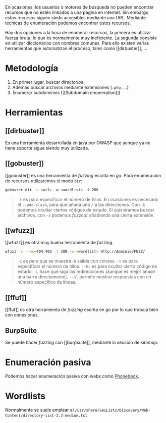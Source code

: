 En ocasiones, los usuarios o motores de búsqueda no pueden encontrar recursos que no estén linkados a una página en internet. Sin embargo, estos recursos siguen siedo accesibles mediante una *URL*. Mediante técnicas de enumeración podemos encontrar estos recursos.

Hay dos opciones a la hora de enumerar recursos, la primera es utilizar fuerza bruta, lo que es normalmente muy ineficiente. La segunda consiste en utilizar diccionarios con nombres comunes. Para ello existen varias herramientas que automatizan el proceso, tales como [[dirbuster]], ...

# Metodología

1. En primer lugar, buscar *directorios*.
2. Además buscar archivos mediante extensiones (`.php`, ...)
3. Enumerar subdominios ([[Subdomain enumeration]])
# Herramientas
## [[dirbuster]]

Es una herramienta desarrollada en java por OWASP que aunque ya no tiene soporte sigue siendo muy utilizada.

## [[gobuster]]

[[gobuster]] es una herramienta de *fuzzing* escrita en *go*. Para enumeración de recursos utilizaremos el modo `dir`:

```bash
gobuster dir -u <url> -w <wordlist> -t 200
```
> `-t` es para especificar el número de hilos.
> En ocasiones es necesario el `--add-slash`, para que añada una `/` a las direcciones.
> Con `-b` podemos ocultar ciertos códigos de estado.
> Si quisiéramos buscar archivos, con `-x` podemos *fuzzear* añadiendo una cierta extensión.


## [[wfuzz]]

[[wfuzz]] es otra muy buena herramienta de *fuzzing*.

```bash
wfuzz -c --hc=404,403 -t 200 -w <wordlist> http://dominio/FUZZ/
```
> `-c` es para que se muestre la salida con colores.
> `-t` es para especificar el número de hilos.
> `--hc` es para ocultar cierto código de estado.
> `-L` hace que siga las redirecciones (aunque es mejor añadir una barra directamente).
> `--sl` permite mostrar respuestas con un número específico de líneas.


## [[ffuf]]

[[ffuf]] es otra herramienta de *fuzzing* escrita en *go* por lo que trabaja bien con conexiones.

## BurpSuite

Se puede hacer *fuzzing* con [[burpsuite]], mediante la sección de *sitemap*.

# Enumeración pasiva

Podemos hacer enumeración pasiva con webs como [Phonebook](https://phonebook.cz/).

# Wordlists

Normalmente se suele emplear el `/usr/share/SecLists/Discovery/Web-Content/directory-list-2.3-medium.txt`.